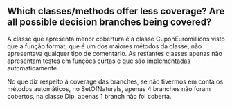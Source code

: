 ## Which classes/methods offer less coverage? Are all possible decision branches being covered?

A classe que apresenta menor cobertura é a classe CuponEuromillions visto que a função format, que é um dos maiores métodos da classe, não apresentava qualquer tipo de comentário. As restantes classes apenas não apresentam testes em funções curtas e que são implementadas automaticamente.

No que diz respeito à coverage das branches, se não tivermos em conta os métodos automáticos, no SetOfNaturals, apenas 4 branches não foram cobertos, na classe Dip, apenas 1 branch não foi coberta.